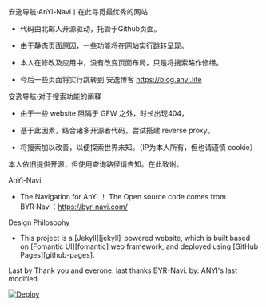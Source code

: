 
安逸导航·AnYi-Navi丨在此寻觅最优秀的网站

- 代码由北邮人开源驱动，托管于Github页面。

- 由于静态页面原因，一些功能将在网站实行跳转呈现。

- 本人在修改及应用中，没有改变页面布局，只是将搜索略作修缮。

- 今后一些页面将实行跳转到 安逸博客  https://blog.anyi.life


安逸导航·对于搜索功能的阐释

- 由于一些 website 阻隔于 GFW 之外，时长出现404，

- 基于此因素，结合诸多开源者代码，尝试搭建 reverse proxy。

- 将搜索加以改善，以便探索世界未知。（IP为本人所有，但也请谨慎 cookie）


本人依旧提供开源，但使用查询路径请告知。在此致谢。



AnYi-Navi
- The Navigation for AnYi ！ The Open source code comes from BYR·Navi：https://byr-navi.com/

Design Philosophy
- This project is a [Jekyll][jekyll]-powered website, which is built based on [Fomantic UI][fomantic] web framework, and deployed using [GitHub Pages][github-pages].

Last by
     Thank you and everone. last thanks BYR-Navi. 
      by: ANYI's last modified.


[![Deploy](https://www.herokucdn.com/deploy/button.svg)](https://heroku.com/deploy)
